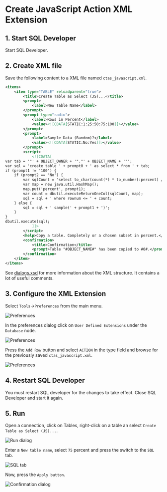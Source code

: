 # Create JavaScript Action XML Extension

## 1. Start SQL Developer

Start SQL Developer.

## 2. Create XML file

Save the following content to a XML file named `ctas_javascript.xml`.

```xml
<items>
	<item type="TABLE" reloadparent="true">
		<title>Create Table as Select (JS)...</title>
		<prompt>
			<label>New Table Name</label>
		</prompt>
		<prompt type="radio">
			<label>Rows in Percent</label>
			<value><![CDATA[STATIC:1:25:50:75:100]]></value>
		</prompt>
		<prompt>
			<label>Sample Data (Random)?</label>
			<value><![CDATA[STATIC:No:Yes]]></value>
		</prompt>
		<script>
			<![CDATA[
var tab = '"' + OBJECT_OWNER + '"."' + OBJECT_NAME + '"';			
var sql = 'create table ' + prompt0 + ' as select * from ' + tab;
if (prompt1 != '100') {
	if (prompt2 == 'No') {
		var sqlCount = 'select to_char(count(*) * to_number(:percent) / 100) AS col from ' + tab;
		var map = new java.util.HashMap();
		map.put('percent', prompt1);
		var count = dbutil.executeReturnOneCol(sqlCount, map);
		sql = sql + ' where rownum <= ' + count;
	} else {
		sql = sql + ' sample(' + prompt1 + ')';
	}
}
dbutil.execute(sql);
			]]>
		</script>
		<help>Copy a table. Completely or a chosen subset in percent.</help>
		<confirmation>
			<title>Confirmation</title>
			<prompt>Table "#OBJECT_NAME#" has been copied to #0#.</prompt>
		</confirmation>
	</item>
</items>
```
See [dialogs.xsd](https://github.com/oracle/oracle-db-examples/blob/master/sqldeveloper/extension/xml/schema/dialogs.xsd) for more information about the XML structure. It contains a lot of useful comments.

## 3. Configure the XML Extension

Select `Tools`->`Preferences` from the main menu.

![Preferences](./images/main_menu_tools_preferences.png)

In the preferences dialog click on `User Defined Extensions` under the `Database` node.

![Preferences](./images/preferences.png)

Press the `Add Row` button and select `ACTION` in the type field and browse for the previously saved `ctas_javascript.xml`.

![Preferences](./images/preferences2.png)

## 4. Restart SQL Developer

You must restart SQL developer for the changes to take effect. Close SQL Developer and start it again.

## 5. Run

Open a connection, click on Tables, right-click on a table an select `Create Table as Select (JS)...`.

![Run dialog](./images/run_dialog.png)

Enter a `New table name`, select `75` percent and press the switch to the `SQL` tab.

![SQL tab](./images/run_dialog_sql_tab.png)

Now, press the `Apply button`.

![Confirmation dialog](./images/confirmation_dialog.png)
